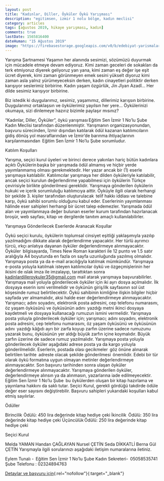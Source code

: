 ```yaml
---
layout: post
title: "Kadınlar, Diller, Öyküler Öykü Yarışması"
description: "egitimsen, izmir 1 nolu bölge, kadın meclisi"
category: articles
tags: [ağustos 2019, hikaye yarışması, kadın]
comments: true
lastDate: 1565816400
dateHuman: "15 Ağustos 2019"
image: "https://firebasestorage.googleapis.com/v0/b/edebiyat-yarismalari.appspot.com/o/kadinlar-diller-oykuler.jpg?alt=media&token=8f6bfe9d-50ee-4b3e-b41c-0fd8a7c1ddc7"
---
```


Yarışma Şartnamesi
Yaşamın her alanında sesimizi, sözümüzü duyurmak için mücadele etmeye devam ediyoruz. Kimi zaman geceleri de sokakları da terk etmiyoruz diyerek geliyoruz yan yana, kimi zaman eş değer işe eşit ücret diyerek, kimi zaman görünmeyen emek sesini yükselt diyoruz kimi zaman asla yalnız yürümeyeceksin derken, kadın cinayetleri politiktir derken karışıyor seslerimiz birbirine. Kadın yaşam özgürlük, Jin Jîyan Azadî… Her dilde sesimiz karışıyor birbirine.

Biz istedik ki duygularımız, sesimiz, yaşamımız, dillerimiz karışsın birbirine. Duygularımız ortaklaşsın ve öykülerimiz yayılsın her yere… Öykülerinizi okumaya, sizi dinlemeye hazırız bizimle paylaşır mısınız?

“Kadınlar, Diller, Öyküler”, öykü yarışması Eğitim Sen İzmir 1 No’lu Şube Kadın Meclisi tarafından düzenlenmiştir. Yarışmanın organizasyonundan, başvuru sürecinden, İzmir dışından katılarak ödül kazanan katılımcıların gidiş dönüş yol masraflarından ve İzmir’de barınma ihtiyaçlarının karşılanmasından  Eğitim Sen İzmir 1 No’lu Şube sorumludur.

Katılım Koşulları 

Yarışma, seçici kurul üyeleri ve birinci derece yakınları hariç bütün kadınlara açıktı
Öykülerin başka bir yarışmada ödül almamış ve hiçbir yerde yayımlanmamış olması gerekmektedir.
Her yazar ancak bir (1) eserle yarışmaya katılabilir.
Katılımcılar yarışmaya her dilden öyküleriyle katılabilir, ancak seçici kurulun değerlendirme  yapabilmesi için öykülerin Türkçe çevirisiyle birlikte gönderilmesi gereklidir.
Yarışmaya gönderilen öykülerin hukuki ve içerik sorumluluğu katılımcıya aittir. Öyküyle ilgili olarak herhangi bir şekilde 3. kişiler tarafından oluşturulacak  telif hakkı iddiası ve talebine karşı, öykü sahibi sorumlu olduğunu kabul eder.
Eserlerinin yayımlanması hâlinde eser sahipleri herhangi bir ücret talep edemezler.
Yarışmada ödül alan ve yayımlanmaya değer bulunan eserler kurum tarafından hazırlanacak broşür, web sayfası, kitap ve dergilerde tanıtım amaçlı kullanılabilirler.

Yarışmaya Gönderilecek Eserlerde Aranacak Koşullar

Öykü seçici kurulu, öykülerin toplumsal cinsiyet eşitliği yaklaşımıyla yazılıp yazılmadığını dikkate alarak değerlendirme yapacaktır. Her türlü ayrımcı türcü, ırkçı anlatıya dayanan öyküler değerlendirmeye alınmayacaktır.
Öyküler  bilgisayarda, Times New Roman karakteri ile 12 punto ve 1.5 satır aralığıyla A4 boyutunda en fazla on sayfa uzunluğunda yazılmış olmalıdır.
Yarışmaya posta ya da e-mail aracılığıyla katılmak mümkündür.
Yarışmaya e-posta yoluyla katılmak isteyen katılımcılar öykü ve özgeçmişlerinin her ikisini de ıslak imza ile imzalayıp, tarattıktan sonra kadinlardilleroykuler35@gmail.com  mail atarak yarışmaya başvurabilirler. Yarışmaya mail yoluyla gönderilecek öyküler için iki ayrı dosya açılmalıdır. İlk dosyaya eserin ismi verilmelidir ve öykünün giriş/ilk sayfasının sol üst köşesinde rumuz belirtilecektir. Öykü sahibinin kimliğine ilişkin bilgiler hiçbir sayfada yer almamalıdır, aksi halde eser değerlendirmeye alınmayacaktır. Yarışmacı; adını soyadını, elektronik posta adresini, cep telefonu numarasını, öz yaşam öyküsünü ve öyküsünün adını  yazdığı metni ikinci dosyaya kaydetmeli ve dosyaya kullanacağı rumuzun ismini vermelidir.
Yarışmaya posta yoluyla gönderilecek öyküler için; yarışmacı; adını soyadını, elektronik posta adresini, cep telefonu numarasını, öz yaşam öyküsünü ve öyküsünün adını  yazdığı kâğıdı ayrı bir zarfa koyup zarfın üzerine sadece rumuzunu yazarak bunu, öyküsünün yer aldığı büyük zarfın içine koymalıdır. Büyük zarfın üzerine de sadece rumuz yazılmalıdır.
Yarışmaya posta yoluyla gönderilecek öyküler aşağıdaki adrese posta ya da kargo yoluyla gönderilmelidir. Eserlerin, postada olası gecikmeler  göz önüne alınarak belirtilen tarihte  adreste olacak şekilde gönderilmesi  önemlidir.
Edebi bir tür olarak öykü formatına uygun olmayan metinler değerlendirmeye alınmayacaktır.
Son başvuru tarihinden sonra ulaşan öyküler değerlendirmeye alınmayacaktır.
Yarışmaya gönderilen öyküler, değerlendirmeye alınsın ya da alınmasın, yazarlarına iade edilmeyecektir.
Eğitim Sen İzmir 1 No’lu Şube  bu öykülerden oluşan bir kitap hazırlama ve yayınlama hakkını da saklı tutar.
Seçici Kurul, gerekli gördüğü takdirde ödüle değer eser sayısını değiştirebilir.
Başvuru sahipleri yukarıdaki koşulları kabul etmiş sayılırlar.

Ödüller 

Birincilik  Ödülü: 450 lira değerinde kitap hediye çeki
İkincilik  Ödülü:  350 lira değerinde kitap hediye çeki
Üçüncülük Ödülü: 250 lira değerinde kitap hediye çeki

Seçici  Kurul

Melda YAMAN
Handan ÇAĞLAYAN
Nursel ÇETİN
Seda DİKKATLİ
Berna Gül ÇETİN
Yarışmayla ilgili sorularınızı aşağıdaki iletişim numaralarına iletiniz.

Eylem Tunalı -  Eğitim Sen İzmir 1 No’lu Şube Kadın Sekreteri-  05058535741
Şube Telefonu : 02324894763

[Detaylar ve başvuru için](http://egitimsen.org.tr/izmir-1-nolu-sube-kadin-meclisinden-oyku-yarismasi/?utm_source=edebiyatyarismalari.com&utm_medium=affiliate&utm_campaign=cpc){:rel="nofollow"}{:target="_blank"}
